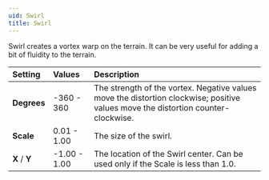 ```yaml
---
uid: Swirl
title: Swirl
---
```


Swirl creates a vortex warp on the terrain. It can be very useful for adding a bit of fluidity to the terrain.

| Setting       | Values       | Description                                                                                                                       |
| :------------ | :----------- | :-------------------------------------------------------------------------------------------------------------------------------- |
| **Degrees**   | -360 - 360   | The strength of the vortex. Negative values move the distortion clockwise; positive values move the distortion counter-clockwise. |
| **Scale**     | 0.01 - 1.00  | The size of the swirl.                                                                                                            |
| **X** / **Y** | -1.00 - 1.00 | The location of the Swirl center. Can be used only if the Scale is less than 1.0.                                                 |



